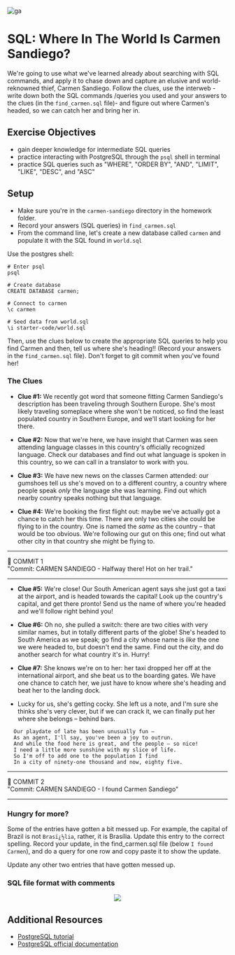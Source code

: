 ![ga](http://mobbook.generalassemb.ly/ga_cog.png)

# SQL: Where In The World Is Carmen Sandiego?

We're going to use what we've learned already about searching with SQL commands, and apply it to chase down and capture an elusive and world-reknowned thief, Carmen Sandiego. Follow the clues, use the interweb - write down both the SQL commands /queries you used and your answers to the clues (in the `find_carmen.sql` file)- and figure out where Carmen's headed, so we can catch her and bring her in.

## Exercise Objectives

- gain deeper knowledge for intermediate SQL queries
- practice interacting with PostgreSQL through the `psql` shell in terminal
- practice SQL queries such as "WHERE", "ORDER BY", "AND", "LIMIT", "LIKE", "DESC", and "ASC"

## Setup

- Make sure you're in the `carmen-sandiego` directory in the homework folder.
- Record your answers (SQL queries) in `find_carmen.sql`
- From the command line, let's create a new database called ```carmen``` and populate it with the SQL found in ```world.sql```


Use the postgres shell:
  ```
  # Enter psql
  psql

  # Create database
  CREATE DATABASE carmen;

  # Connect to carmen
  \c carmen

  # Seed data from world.sql
  \i starter-code/world.sql
  ```

Then, use the clues below to create the appropriate SQL queries to help you find Carmen and then, tell us where she's heading!! (Record your answers in the `find_carmen.sql` file). Don't forget to git commit when you've found her!

### The Clues

  - **Clue #1:** We recently got word that someone fitting Carmen Sandiego's description has been traveling through Southern Europe. She's most likely traveling someplace where she won't be noticed, so find the least populated country in Southern Europe, and we'll start looking for her there.

  - **Clue #2:** Now that we're here, we have insight that Carmen was seen attending language classes in this country's officially recognized language. Check our databases and find out what language is spoken in this country, so we can call in a translator to work with you.

  - **Clue #3:** We have new news on the classes Carmen attended: our gumshoes tell us she's moved on to a different country, a country where people speak *only* the language she was learning. Find out which nearby country speaks nothing but that language.

  - **Clue #4:** We're booking the first flight out: maybe we've actually got a chance to catch her this time. There are only two cities she could be flying to in the country. One is named the *same* as the country – that would be too obvious. We're following our gut on this one; find out what other city in that country she might be flying to.

<hr>
&#x1F534; COMMIT 1<br>
"Commit: CARMEN SANDIEGO - Halfway there! Hot on her trail."
<hr>

  - **Clue #5:** We're close! Our South American agent says she just got a taxi at the airport, and is headed towards the capital! Look up the country's capital, and get there pronto! Send us the name of where you're headed and we'll follow right behind you!
  

  - **Clue #6:** Oh no, she pulled a switch: there are two cities with very similar names, but in totally different parts of the globe! She's headed to South America as we speak; go find a city whose name is *like* the one we were headed to, but doesn't end the same. Find out the city, and do another search for what country it's in. Hurry!

  - **Clue #7:** She knows we're on to her: her taxi dropped her off at the international airport, and she beat us to the boarding gates. We have one chance to catch her, we just have to know where she's heading and beat her to the landing dock.

  - Lucky for us, she's getting cocky. She left us a note, and I'm sure she thinks she's very clever, but if we can crack it, we can finally put her where she belongs – behind bars.

```
  Our playdate of late has been unusually fun –
  As an agent, I'll say, you've been a joy to outrun.
  And while the food here is great, and the people – so nice!
  I need a little more sunshine with my slice of life.
  So I'm off to add one to the population I find
  In a city of ninety-one thousand and now, eighty five.
```
<hr>
&#x1F534; COMMIT 2<br>
"Commit: CARMEN SANDIEGO - I found Carmen Sandiego"
<hr>


### Hungry for more?
Some of the entries have gotten a bit messed up. For example, the capital of Brazil is not `Brasï¿½lia`, rather, it is Brasília. Update this entry to the correct spelling. Record your update, in the find_carmen.sql file (below `I found Carmen`), and do a query for one row and copy paste it to show the update.

Update any other two entries that have gotten messed up.


### SQL file format with comments

<p align="center">
  <img src ="http://s3.postimg.org/8386vdt43/Screen_Shot_2015_07_08_at_8_11_25_PM.png">
</p>



## Additional Resources

- [PostgreSQL tutorial](http://www.tutorialspoint.com/postgresql/)
- [PostgreSQL official documentation](http://www.postgresql.org/docs/)
